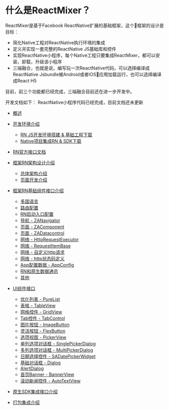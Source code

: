 
# 什么是ReactMixer？
ReactMixer是基于Facebook ReactNative扩展的基础框架，这个框架的设计是目标：
 * 简化Native工程对ReactNative执行环境的集成
 * 定义并实现一套完整的ReactNative JS基础库和控件
 * 实现ReactNative小程序，每个Native工程只要集成ReactMixer，都可以安装，卸载，升级该小程序
 * 三端融合，也就是说，编写玩一次ReactNative代码，可以选择编译成ReactNative Jsbundle被Android或者IOS应用加载运行，也可以选择编译成React H5

 目前，前三个功能都已经完成，三端融合目前还在进一步开发中。
 
 开发文档如下：
 ReactNative小程序代码已经完成，目前文档还未更新

* [概述](./documentation/README.md)
* [开发环境介绍]()
   * [RN JS开发环境搭建 & 基础工程下载](./documentation/downdesc/reactnative.md)
   * [Native项目集成RN & SDK下载](./documentation/downdesc/native.md)
   <!-- * [开发调试App介绍 & 下载](./documentation/downdesc/rnbrowser.md) -->
* [RN官方接口文档](./documentation/apidesc/apidesc-fb.md)
* [框架RN架构设计介绍]()
   * [总体架构介绍](./documentation/apidesc/rn-archi/rn-archi.md)
   * [页面开发介绍](./documentation/apidesc/rn-archi/rn-archi-page.md)
* [框架RN基础组件接口介绍]()
   * [多国语言](./documentation/apidesc/rn-base/language.md)
   * [路由配置](./documentation/apidesc/rn-base/routeconfig.md)
   * [RN启动入口配置](./documentation/apidesc/rn-base/entryconfig.md)
   * [导航 - ZANavigator](./documentation/apidesc/rn-base/zanavigator.md)
   * [页面 - ZAComponent](./documentation/apidesc/rn-base/zacomponent.md)
   * [页面 - ZADatacontrol](./documentation/apidesc/rn-base/zadatacontrol.md)
   * [网络 - HttpRequestExecutor](./documentation/apidesc/rn-base/httprequestexecutor.md)
   * [网络 - RequestItemBase](./documentation/apidesc/rn-base/requestitembase.md)
   * [网络 - 自定义http请求](./documentation/apidesc/rn-base/httprequestitemdemo.md)
   * [网络 - http状态码定义](./documentation/apidesc/rn-base/httpresultcodes.md)
   * [App配置数据 - AppConfig](./documentation/apidesc/rn-base/appconfig.md)
   * [RN和原生数据通讯](./documentation/apidesc/rn-base/nativeinterface.md)
   * [其他](./documentation/apidesc/rn-base/others.md)

* [UI组件接口]()
   * [优化列表 - PureList](./documentation/apidesc/rn-widgets/purelist.md)
   * [表格 - TableView](./documentation/apidesc/rn-widgets/tableview.md)
   * [网格控件 - GridView](./documentation/apidesc/rn-widgets/gridview.md)
   * [Tab控件 - TabControl](./documentation/apidesc/rn-widgets/tabcontrol.md)
   * [图片按钮 - ImageButton](./documentation/apidesc/rn-widgets/imagebutton.md)
   * [灵活按钮 - FlexButton](./documentation/apidesc/rn-widgets/flexbutton.md)
   * [选项视图 - PickerView](./documentation/apidesc/rn-widgets/pickerview.md)
   * [单列选项对话框 - SinglePickerDialog](./documentation/apidesc/rn-widgets/singlepickerdialog.md)
   * [多列选项对话框 - MultiPickerDialog](./documentation/apidesc/rn-widgets/multipickerdialog.md)
   * [日期选择控件 - SADatePickerWidget](./documentation/apidesc/rn-widgets/sadatepickerwidget.md)
   * [基础对话框 - Dialog](./documentation/apidesc/rn-widgets/dialog.md)
   * [AlertDialog](./documentation/apidesc/rn-widgets/alertdialog.md)
   * [首页Banner - BannerView](./documentation/apidesc/rn-widgets/bannerview.md)
   * [滚动新闻控件 - AutoTextView](./documentation/apidesc/rn-widgets/autotextview.md)

* [原生SDK集成接口介绍](./documentation/apidesc/native/apidesc-native.md)
* [打包集成介绍](./documentation/apidesc/release/bundle.md)

